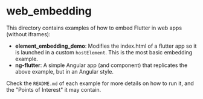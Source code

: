 # web_embedding

This directory contains examples of how to embed Flutter in web apps (without iframes):

* **element_embedding_demo**: Modifies the index.html of a flutter app so it is
  launched in a custom `hostElement`. This is the most basic embedding example.
* **ng-flutter**: A simple Angular app (and component) that replicates the above
  example, but in an Angular style.

Check the `README.md` of each example for more details on how to run it, and the
"Points of Interest" it may contain.

